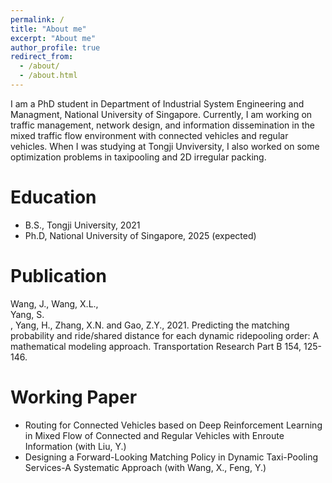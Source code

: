 ```yaml
---
permalink: /
title: "About me"
excerpt: "About me"
author_profile: true
redirect_from: 
  - /about/
  - /about.html
---
```


I am a PhD student in Department of Industrial System Engineering and Managment, National University of Singapore. Currently, I am working on traffic management, network design, and information dissemination in the mixed traffic flow environment with connected vehicles and regular vehicles. When I was studying at Tongji Unviversity, I also worked on some optimization problems in taxipooling and 2D irregular packing. 

Education
======
* B.S., Tongji University, 2021
* Ph.D, National University of Singapore, 2025 (expected)

Publication
======
Wang, J., Wang, X.L., <br>Yang, S.<br/>, Yang, H., Zhang, X.N. and Gao, Z.Y., 2021. Predicting the matching probability and ride/shared distance for each dynamic ridepooling order: A mathematical modeling approach. Transportation Research Part B 154, 125-146.

Working Paper
======
* Routing for Connected Vehicles based on Deep Reinforcement Learning in Mixed Flow of Connected and Regular Vehicles with Enroute Information (with Liu, Y.)
* Designing a Forward-Looking Matching Policy in Dynamic Taxi-Pooling Services-A Systematic Approach (with Wang, X., Feng, Y.)
